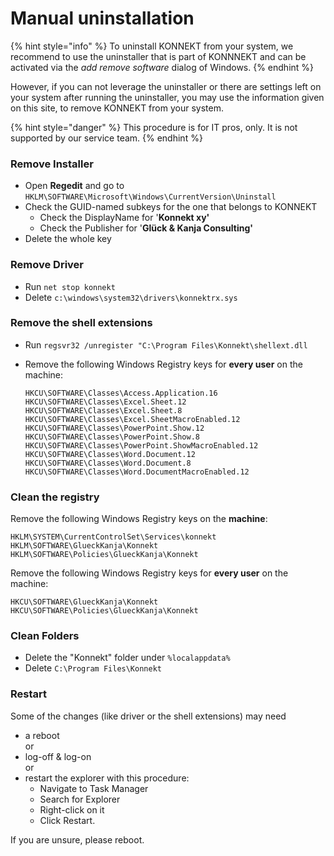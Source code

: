 # Manual uninstallation

{% hint style="info" %}
To uninstall KONNEKT from your system, we recommend to use the uninstaller that is part of KONNNEKT and can be activated via the _add remove software_ dialog of Windows.
{% endhint %}

However, if you can not leverage the uninstaller or there are settings left on your system after running the uninstaller, you may use the information given on this site, to remove KONNEKT from your system.&#x20;

{% hint style="danger" %}
This procedure is for IT pros, only. It is not supported by our service team.
{% endhint %}

### Remove Installer

* Open **Regedit** and go to\
  `HKLM\SOFTWARE\Microsoft\Windows\CurrentVersion\Uninstall`
* Check the GUID-named subkeys for the one that belongs to KONNEKT
  * Check the DisplayName for '**Konnekt xy'**
  * Check the Publisher for '**Glück & Kanja Consulting'**
* Delete the whole key

### Remove Driver

* Run `net stop konnekt`
* Delete `c:\windows\system32\drivers\konnektrx.sys`

### Remove the shell extensions

* Run `regsvr32 /unregister "C:\Program Files\Konnekt\shellext.dll`
*   Remove the following Windows Registry keys for **every user** on the machine:

    ```
    HKCU\SOFTWARE\Classes\Access.Application.16
    HKCU\SOFTWARE\Classes\Excel.Sheet.12
    HKCU\SOFTWARE\Classes\Excel.Sheet.8
    HKCU\SOFTWARE\Classes\Excel.SheetMacroEnabled.12
    HKCU\SOFTWARE\Classes\PowerPoint.Show.12
    HKCU\SOFTWARE\Classes\PowerPoint.Show.8
    HKCU\SOFTWARE\Classes\PowerPoint.ShowMacroEnabled.12
    HKCU\SOFTWARE\Classes\Word.Document.12
    HKCU\SOFTWARE\Classes\Word.Document.8
    HKCU\SOFTWARE\Classes\Word.DocumentMacroEnabled.12
    ```

### Clean the registry

Remove the following Windows Registry keys on the **machine**:

```
HKLM\SYSTEM\CurrentControlSet\Services\konnekt
HKLM\SOFTWARE\GlueckKanja\Konnekt
HKLM\SOFTWARE\Policies\GlueckKanja\Konnekt
```

Remove the following Windows Registry keys for **every user** on the machine:

```
HKCU\SOFTWARE\GlueckKanja\Konnekt
HKCU\SOFTWARE\Policies\GlueckKanja\Konnekt
```

### Clean Folders

* Delete the "Konnekt" folder under `%localappdata%`
* Delete `C:\Program Files\Konnekt`

### Restart

Some of the changes (like driver or the shell extensions) may need&#x20;

* a reboot\
  or
* log-off & log-on\
  or
* restart the explorer with this procedure:
  * Navigate to Task Manager
  * Search for Explorer
  * Right-click on it
  * Click Restart.

If you are unsure, please reboot.
